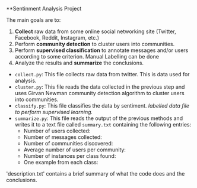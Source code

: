 **Sentinment Analysis Project

The main goals are to:
1. **Collect** raw data from some online social networking site (Twitter, Facebook, Reddit, Instagram, etc.)
2. Perform **community detection** to cluster users into communities.
3. Perform **supervised classification** to annotate messages and/or users according to some criterion. Manual Labelling can be done
4. Analyze the results and **summarize** the conclusions.

- `collect.py`: This file collects raw data from twitter. This is data used for analysis. 
- `cluster.py`: This file reads the data collected in the previous step and uses Girvan Newman community detection algorithm to cluster users into communities.
- `classify.py`: This file classifies the data by sentiment. *labelled data file to perform supervised learning.*
- `summarize.py`: This file reads the output of the previous methods and writes it to a text file called `summary.txt` containing the following entries:
  - Number of users collected:
  - Number of messages collected:
  - Number of communities discovered:
  - Average number of users per community:
  - Number of instances per class found:
  - One example from each class:

'description.txt' contains a brief summary of what the code does and the conclusions.
